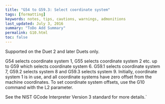 ```yaml
---
title: "G54 to G59.3: Select coordinate system" 
tags: [formatting]
keywords: notes, tips, cautions, warnings, admonitions
last_updated: July 3, 2016
summary: "ToDo Add Summary"
permalink: G10.html
toc: false
---
```



Supported on the Duet 2 and later Duets only.

G54 selects coordinate system 1, G55 selects coordinate system 2 etc. up to G59 which selects coordinate system 6. G59.1 selects coordinate system 7, G59.2 selects system 8 and G59.3 selects system 9. Initially, coordinate system 1 is in use, and all coordinate systems have zero offset from the machine coordinates. To set coordinate system offsets, use the G10 command with the L2 parameter.

See the NIST GCode Interpreter Version 3 standard for more details.`
